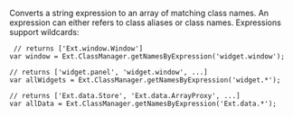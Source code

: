 Converts a string expression to an array of matching class names. An expression can either refers to class aliases
or class names. Expressions support wildcards:

     // returns ['Ext.window.Window']
    var window = Ext.ClassManager.getNamesByExpression('widget.window');

    // returns ['widget.panel', 'widget.window', ...]
    var allWidgets = Ext.ClassManager.getNamesByExpression('widget.*');

    // returns ['Ext.data.Store', 'Ext.data.ArrayProxy', ...]
    var allData = Ext.ClassManager.getNamesByExpression('Ext.data.*');
